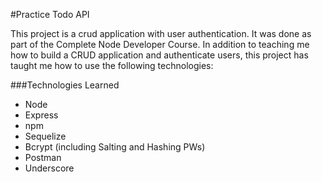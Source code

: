#Practice Todo API

This project is a crud application with user authentication.  It was done as part of the Complete Node Developer Course.  In addition to teaching me how to build a CRUD application and authenticate users, this project has taught me how to use the following technologies:

###Technologies Learned
- Node
- Express
- npm
- Sequelize
- Bcrypt (including Salting and Hashing PWs)
- Postman
- Underscore
